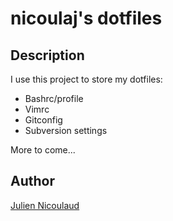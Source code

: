 nicoulaj's dotfiles
===================

Description
-----------
I use this project to store my dotfiles:

* Bashrc/profile
* Vimrc
* Gitconfig
* Subversion settings

More to come...

Author
------
[Julien Nicoulaud](http://ju-n.net)

